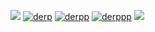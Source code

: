 ![](https://cdn.discordapp.com/attachments/1382945388956487752/1400862228605042688/derpydiv.png?ex=688e2e1e&is=688cdc9e&hm=9c0e6b6d42daee5548ac6579d824c947c6d8b89f6886f7b57cfcb157a722a6c1&)
[![derp](https://cdn.discordapp.com/attachments/1382945388956487752/1400862230245019818/derpata.png?ex=688e2e1e&is=688cdc9e&hm=2393f76ae81387c40b2e1ad5a53b8ad5ba85f4fef7e3967a888299a8a64c092a&)](https://builderkitty.atabook.org)
[![derpp](https://cdn.discordapp.com/attachments/1382945388956487752/1400862230517387295/derprentry.png?ex=688e2e1e&is=688cdc9e&hm=976c46529932ca707e45fac87099a6282ddd4846c6ac5f838d115b10b6e05b8d&)](https://rentry.co/builder-kitty)
[![derppp](https://cdn.discordapp.com/attachments/1382945388956487752/1400862229691109528/derpprns.png?ex=688e2e1e&is=688cdc9e&hm=e0e0a24ef328b21283c5ebf7242ab40b4be459fe1cc07d7199b15acc6c7395fa&)](https://pronouns.cc/@builderkitty)
![](https://cdn.discordapp.com/attachments/1382945388956487752/1400862228277760152/derpybottomdiv.png?ex=688e2e1d&is=688cdc9d&hm=e4f26d8fdc2d104b876acb1f44a9af36d3da5f9670f28794f35757a1bdf06f33&)



<!--
**eternalkait/eternalkait** is a ✨ _special_ ✨ repository because its `README.md` (this file) appears on your GitHub profile.

Here are some ideas to get you started:

- 🔭 I’m currently working on ...
- 🌱 I’m currently learning ...
- 👯 I’m looking to collaborate on ...
- 🤔 I’m looking for help with ...
- 💬 Ask me about ...
- 📫 How to reach me: ...
- 😄 Pronouns: ...
- ⚡ Fun fact: ...
-->
